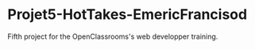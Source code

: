 # Projet5-HotTakes-EmericFrancisod

Fifth project for the OpenClassrooms's web developper training.
